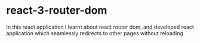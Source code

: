 # react-3-router-dom
In this react application I learnt about react router dom, and developed react application which seamlessly redirects to other pages without reloading
